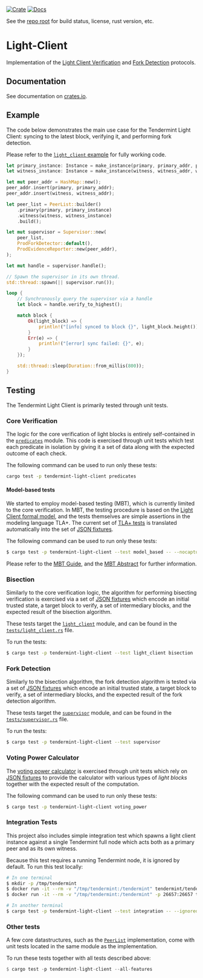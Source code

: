 [![Crate][crate-image]][crate-link]
[![Docs][docs-image]][docs-link]

See the [repo root] for build status, license, rust version, etc.

# Light-Client

Implementation of the [Light Client Verification][light-client-verification]
and [Fork Detection][light-client-detection] protocols.

## Documentation

See documentation on [crates.io][docs-link].

## Example

The code below demonstrates the main use case for the Tendermint Light Client: syncing to the latest block, verifying it, and performing fork detection.

Please refer to the [`light_client` example](https://github.com/informalsystems/tendermint-rs/blob/main/light-client/examples/light_client.rs) for fully working code.

```rust
let primary_instance: Instance = make_instance(primary, primary_addr, primary_path);
let witness_instance: Instance = make_instance(witness, witness_addr, witness_path);

let mut peer_addr = HashMap::new();
peer_addr.insert(primary, primary_addr);
peer_addr.insert(witness, witness_addr);

let peer_list = PeerList::builder()
    .primary(primary, primary_instance)
    .witness(witness, witness_instance)
    .build();

let mut supervisor = Supervisor::new(
    peer_list,
    ProdForkDetector::default(),
    ProdEvidenceReporter::new(peer_addr),
);

let mut handle = supervisor.handle();

// Spawn the supervisor in its own thread.
std::thread::spawn(|| supervisor.run());

loop {
    // Synchronously query the supervisor via a handle
    let block = handle.verify_to_highest();

    match block {
        Ok(light_block) => {
            println!("[info] synced to block {}", light_block.height());
        }
        Err(e) => {
            println!("[error] sync failed: {}", e);
        }
    });

    std::thread::sleep(Duration::from_millis(800));
}
```

## Testing

The Tendermint Light Client is primarily tested through unit tests.

### Core Verification

The logic for the core verification of light blocks is entirely self-contained in
the [`predicates`](./src/predicates.rs) module.
This code is exercised through unit tests which test each predicate in isolation
by giving it a set of data along with the expected outcome of each check.

The following command can be used to run only these tests:

```bash
cargo test -p tendermint-light-client predicates
```

#### Model-based tests

We started to employ model-based testing (MBT), which is currently limited 
to the core verification. In MBT, the testing procedure is based on the
[Light Client formal model](./tests/support/model_based/Lightclient_002_draft.tla),
and the tests themselves are simple assertions in the modeling language TLA+.
The current set of [TLA+ tests](./tests/support/model_based/LightTests.tla) is translated
automatically into the set of [JSON fixtures](./tests/support/model_based/single_step).

The following command can be used to run only these tests:

```bash
$ cargo test -p tendermint-light-client --test model_based -- --nocapture
```

Please refer to the [MBT Guide](./tests/support/model_based/README.md),
and the [MBT Abstract](./tests/support/model_based/Abstract.md) for further information.

### Bisection

Similarly to the core verification logic, the algorithm for performing bisecting
verification is exercised via a set of [JSON fixtures](./tests/support/bisection/single_peer)
which encode an initial trusted state, a target block to verify, a set of intermediary blocks,
and the expected result of the bisection algorithm.

These tests target the [`light_client`](./src/light_client.rs) module,
and can be found in the [`tests/light_client.rs`](./tests/light_client.rs) file.

To run the tests:

```bash
$ cargo test -p tendermint-light-client --test light_client bisection
```

### Fork Detection

Similarly to the bisection algorithm, the fork detection algorithm is tested via a set
of [JSON fixtures](./tests/support/bisection/single_peer) which encode an initial trusted
state, a target block to verify, a set of intermediary blocks, and the expected result
of the fork detection algorithm.

These tests target the [`supervisor`](./src/supervisor.rs) module,
and can be found in the [`tests/supervisor.rs`](./tests/supervisor.rs) file.

To run the tests:

```bash
$ cargo test -p tendermint-light-client --test supervisor
```

### Voting Power Calculator

The [voting power calculator](./src/operations/voting_power.rs) is exercised through
unit tests which rely on [JSON fixtures](./tests/support/voting_power/) to provide
the calculator with various types of *light blocks* together with the expected result
of the computation.

The following command can be used to run only these tests:

```bash
$ cargo test -p tendermint-light-client voting_power
```

### Integration Tests

This project also includes simple integration test which spawns a light client instance
against a single Tendermint full node which acts both as a primary peer and as its
own witness.

Because this test requires a running Tendermint node, it is ignored by default.
To run this test locally:

```bash
# In one terminal
$ mkdir -p /tmp/tendermint
$ docker run -it --rm -v "/tmp/tendermint:/tendermint" tendermint/tendermint init
$ docker run -it --rm -v "/tmp/tendermint:/tendermint" -p 26657:26657 tendermint/tendermint node --proxy_app=kvstore

# In another terminal
$ cargo test -p tendermint-light-client --test integration -- --ignored --nocapture
```

### Other tests

A few core datastructures, such as the [`PeerList`](./src/peer_list.rs) implementation,
come with unit tests located in the same module as the implementation.

To run these tests together with all tests described above:

```rust
$ cargo test -p tendermint-light-client --all-features
```

[//]: # (badges)

[crate-image]: https://img.shields.io/crates/v/tendermint-light-client.svg
[crate-link]: https://crates.io/crates/tendermint-light-client
[docs-image]: https://docs.rs/tendermint-light-client/badge.svg
[docs-link]: https://docs.rs/tendermint-light-client/

[//]: # (general links)

[repo root]: https://github.com/informalsystems/tendermint-rs
[quick start]: https://github.com/tendermint/tendermint/blob/main/docs/introduction/quick-start.md
[Tendermint]: https://github.com/tendermint/tendermint
[light-client-verification]: https://github.com/informalsystems/tendermint-rs/blob/main/docs/spec/lightclient/verification/verification.md
[light-client-detection]: https://github.com/informalsystems/tendermint-rs/tree/main/docs/spec/lightclient/detection
